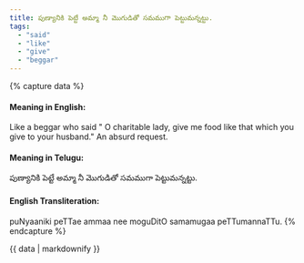 ```yaml
---
title: పుణ్యానికి పెట్టే అమ్మా నీ మొగుడితో సమముగా పెట్టుమన్నట్టు.
tags:
  - "said"
  - "like"
  - "give"
  - "beggar"
---
```


{% capture data %}
#### Meaning in English:
Like a beggar who said " O charitable lady, give me food like that which you give to your husband."
An absurd request.

#### Meaning in Telugu:
పుణ్యానికి పెట్టే అమ్మా నీ మొగుడితో సమముగా పెట్టుమన్నట్టు.

#### English Transliteration:
puNyaaniki peTTae ammaa nee moguDitO samamugaa peTTumannaTTu.
{% endcapture %}

{{ data | markdownify }}

